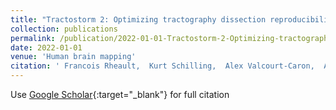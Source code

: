 ```yaml
---
title: "Tractostorm 2: Optimizing tractography dissection reproducibility with segmentation protocol dissemination"
collection: publications
permalink: /publication/2022-01-01-Tractostorm-2-Optimizing-tractography-dissection-reproducibility-with-segmentation-protocol-dissemination
date: 2022-01-01
venue: 'Human brain mapping'
citation: ' Francois Rheault,  Kurt Schilling,  Alex Valcourt-Caron,  Antoine Th{\&apos;e}berge,  Charles Poirier,  Gabrielle Grenier,  Guido Guberman,  John Begnoche,  Jon Legarreta,  Leon Y, &quot;Tractostorm 2: Optimizing tractography dissection reproducibility with segmentation protocol dissemination.&quot; Human brain mapping, 2022.'
---
```

Use [Google Scholar](https://scholar.google.com/scholar?q=Tractostorm+2:+Optimizing+tractography+dissection+reproducibility+with+segmentation+protocol+dissemination){:target="_blank"} for full citation